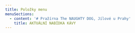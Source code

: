 ```yaml
---
title: Položky menu
menuSections:
  - content: '# Pražírna The NAUGHTY DOG, Jílové u Prahy'
    title: AKTUÁLNÍ NABÍDKA KÁVY
---
```


